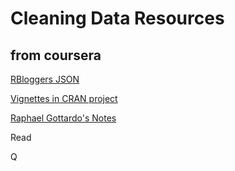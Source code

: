 # Cleaning Data Resources

## from coursera

[RBloggers JSON](https://www.r-bloggers.com/new-package-jsonlite-a-smarter-json-encoderdecoder/)

[Vignettes in CRAN project](https://cran.r-project.org/web/packages/jsonlite/vignettes/json-aaquickstart.html)

[Raphael Gottardo's Notes](http://github.com/raphg/Biostat-578/blob/mster/Advanced__data__manipulation.Rpres)



Read 

Q

